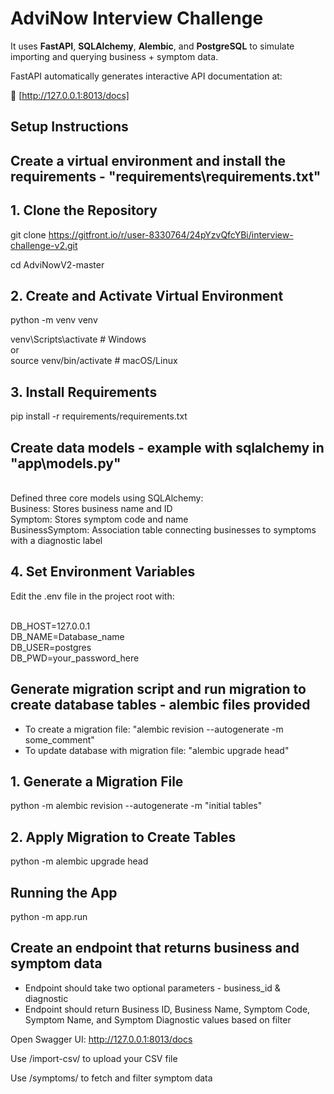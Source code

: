 # AdviNow Interview Challenge

It uses **FastAPI**, **SQLAlchemy**, **Alembic**, and **PostgreSQL** to simulate importing and querying business + symptom data.

FastAPI automatically generates interactive API documentation at: 

🔗 [http://127.0.0.1:8013/docs]

## Setup Instructions

## **Create a virtual environment and install the requirements - "requirements\requirements.txt"**

## 1. Clone the Repository

git clone https://gitfront.io/r/user-8330764/24pYzvQfcYBi/interview-challenge-v2.git

cd AdviNowV2-master

## 2. Create and Activate Virtual Environment

python -m venv venv

venv\Scripts\activate     # Windows
<br> or <br/>
source venv/bin/activate    # macOS/Linux

## 3. Install Requirements

pip install -r requirements/requirements.txt


## **Create data models - example with sqlalchemy in "app\models.py"**

<br> Defined three core models using SQLAlchemy:
<br> Business: Stores business name and ID
<br> Symptom: Stores symptom code and name
<br> BusinessSymptom: Association table connecting businesses to symptoms with a diagnostic label

## 4. Set Environment Variables

Edit the .env file in the project root with:

<br> DB_HOST=127.0.0.1
<br> DB_NAME=Database_name
<br> DB_USER=postgres
<br> DB_PWD=your_password_here

## **Generate migration script and run migration to create database tables - alembic files provided**
  - To create a migration file: "alembic revision --autogenerate -m some_comment"
  - To update database with migration file: "alembic upgrade head"

## 1. Generate a Migration File

python -m alembic revision --autogenerate -m "initial tables"

## 2. Apply Migration to Create Tables

python -m alembic upgrade head

## Running the App

python -m app.run

## **Create an endpoint that returns business and symptom data**
  - Endpoint should take two optional parameters - business_id & diagnostic
  - Endpoint should return Business ID, Business Name, Symptom Code, Symptom Name, and Symptom Diagnostic values based on filter

Open Swagger UI: http://127.0.0.1:8013/docs

Use /import-csv/ to upload your CSV file

Use /symptoms/ to fetch and filter symptom data
